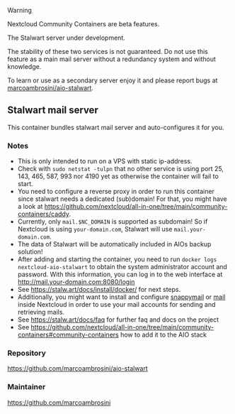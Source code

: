 > [!WARNING]
> Nextcloud Community Containers are beta features.
> 
> The Stalwart server under development.
> 
> The stability of these two services is not guaranteed.
> Do not use this feature as a main mail server without a redundancy system and without knowledge.
> 
> To learn or use as a secondary server enjoy it and please report bugs at [marcoambrosini/aio-stalwart](https://github.com/marcoambrosini/aio-stalwart/issues).

## Stalwart mail server
This container bundles stalwart mail server and auto-configures it for you.

### Notes
- This is only intended to run on a VPS with static ip-address.
- Check with `sudo netstat -tulpn` that no other service is using port 25, 143, 465, 587, 993 nor 4190 yet as otherwise the container will fail to start.
- You need to configure a reverse proxy in order to run this container since stalwart needs a dedicated (sub)domain! For that, you might have a look at https://github.com/nextcloud/all-in-one/tree/main/community-containers/caddy.
- Currently, only `mail.$NC_DOMAIN` is supported as subdomain! So if Nextcloud is using `your-domain.com`, Stalwart will use `mail.your-domain.com`.
- The data of Stalwart will be automatically included in AIOs backup solution!
- After adding and starting the container, you need to run `docker logs nextcloud-aio-stalwart` to obtain the system administrator account and password. With this information, you can log in to the web interface at http://mail.your-domain.com:8080/login
- See https://stalw.art/docs/install/docker/ for next steps.
- Additionally, you might want to install and configure [snappymail](https://apps.nextcloud.com/apps/snappymail) or [mail](https://apps.nextcloud.com/apps/mail) inside Nextcloud in order to use your mail accounts for sending and retrieving mails.
- See https://stalw.art/docs/faq for further faq and docs on the project
- See https://github.com/nextcloud/all-in-one/tree/main/community-containers#community-containers how to add it to the AIO stack

### Repository
https://github.com/marcoambrosini/aio-stalwart

### Maintainer
https://github.com/marcoambrosini

